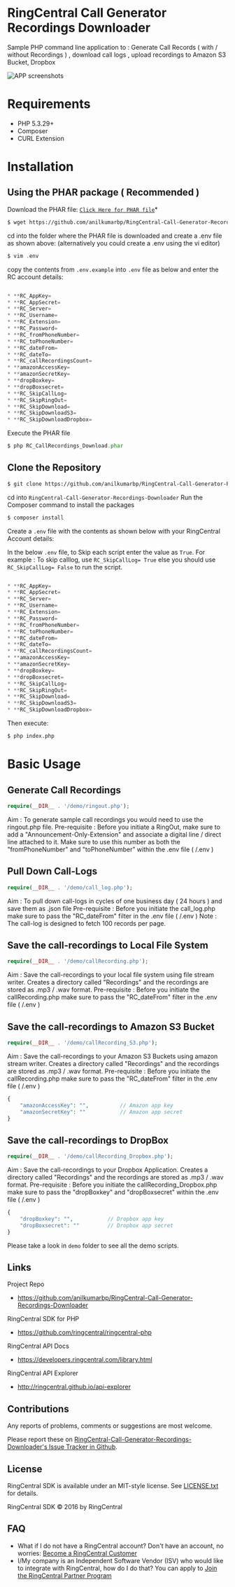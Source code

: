 # RingCentral Call Generator Recordings Downloader
Sample PHP command line application to : Generate Call Records ( with / without Recordings ) , download call logs , upload recordings to Amazon S3 Bucket, Dropbox

![APP screenshots](docs/Recordings.png) 
 

# Requirements

- PHP 5.3.29+
- Composer
- CURL Extension

# Installation

## Using the PHAR package  **( Recommended )**

Download the PHAR file: [`Click Here for PHAR file`](https://github.com/anilkumarbp/RingCentral-Call-Generator-Recordings-Downloader/releases/download/0.1.2/RC_CallRecordings_Download.phar)*

```sh
$ wget https://github.com/anilkumarbp/RingCentral-Call-Generator-Recordings-Downloader/releases/download/0.1.2/RC_CallRecordings_Download.phar
```

cd into the folder where the PHAR file is downloaded and create a .env file as shown above: (alternatively you could create a .env using the vi editor)

```php
$ vim .env
```
copy the contents from `.env.example` into `.env` file as below and enter the RC account details:
```php

* **RC_AppKey= 							
* **RC_AppSecret= 
* **RC_Server= 
* **RC_Username= 
* **RC_Extension= 
* **RC_Password= 
* **RC_fromPhoneNumber= 
* **RC_toPhoneNumber= 
* **RC_dateFrom= 
* **RC_dateTo= 
* **RC_callRecordingsCount= 
* **amazonAccessKey= 
* **amazonSecretKey= 
* **dropBoxkey= 
* **dropBoxsecret= 
* **RC_SkipCallLog=           
* **RC_SkipRingOut=         
* **RC_SkipDownload=     
* **RC_SkipDownloadS3= 
* **RC_SkipDownloadDropbox=  

```

Execute the PHAR file

```php
$ php RC_CallRecordings_Download.phar
```


## Clone the Repository

```sh
$ git clone https://github.com/anilkumarbp/RingCentral-Call-Generator-Recordings-Downloader.git
```

cd into `RingCentral-Call-Generator-Recordings-Downloader` Run the Composer command to install the packages
 
```sh
$ composer install
```

Create a `.env` file with the contents as shown below with your RingCentral Account details:

In the below `.env` file, to Skip each script enter the value as `True`. For example :
To skip calllog, use `RC_SkipCallLog= True` else you should use `RC_SkipCallLog= False` to run the script.

```php

* **RC_AppKey= 							
* **RC_AppSecret= 
* **RC_Server= 
* **RC_Username= 
* **RC_Extension= 
* **RC_Password= 
* **RC_fromPhoneNumber= 
* **RC_toPhoneNumber= 
* **RC_dateFrom= 
* **RC_dateTo= 
* **RC_callRecordingsCount= 
* **amazonAccessKey= 
* **amazonSecretKey= 
* **dropBoxkey= 
* **dropBoxsecret= 
* **RC_SkipCallLog=           
* **RC_SkipRingOut=         
* **RC_SkipDownload=     
* **RC_SkipDownloadS3= 
* **RC_SkipDownloadDropbox=  

```

Then execute:

```sh
$ php index.php
```



# Basic Usage

## Generate Call Recordings

```php
require(__DIR__ . '/demo/ringout.php');
```

Aim : To generate sample call recordings you would need to use the ringout.php file. 
Pre-requisite : Before you initiate a RingOut, make sure to add a "Announcement-Only-Extension" and associate a digital line / direct line attached to it.
Make sure to use this number as both the "fromPhoneNumber" and "toPhoneNumber" within the .env file ( /.env )
                
## Pull Down Call-Logs

```php
require(__DIR__ . '/demo/call_log.php');
```
Aim : To pull down call-logs in cycles of one business day ( 24 hours ) and save them as .json file
Pre-requisite : Before you initiate the call_log.php make sure to pass the "RC_dateFrom" filter in the .env file ( /.env )
Note : The call-log is designed to fetch 100 records per page.

## Save the call-recordings to Local File System

```php
require(__DIR__ . '/demo/callRecording.php');
```
Aim : Save the call-recordings to your local file system using file stream writer. Creates a directory called "Recordings" and the recordings are stored as .mp3 / .wav format.
Pre-requisite : Before you initiate the callRecording.php make sure to pass the "RC_dateFrom" filter in the .env file ( /.env )

## Save the call-recordings to Amazon S3 Bucket

```php
require(__DIR__ . '/demo/callRecording_S3.php');
```
Aim : Save the call-recordings to your Amazon S3 Buckets using amazon stream writer. Creates a directory called "Recordings" and the recordings are stored as .mp3 / .wav format.
Pre-requisite : Before you initiate the callRecording.php make sure to pass the "RC_dateFrom" filter in the .env file ( /.env )
```php
{
	"amazonAccessKey": "", 			// Amazon app key       
	"amazonSecretKey": ""			// Amazon app secret
}
```

## Save the call-recordings to DropBox

```php
require(__DIR__ . '/demo/callRecording_Dropbox.php');
```
Aim : Save the call-recordings to your Dropbox Application. Creates a directory called "Recordings" and the recordings are stored as .mp3 / .wav format.
Pre-requisite : Before you initiate the callRecording_Dropbox.php make sure to pass the "dropBoxkey" and "dropBoxsecret" within the .env file ( /.env )

```php
{
	"dropBoxkey": "", 			// Dropbox app key       
	"dropBoxsecret": ""			// Dropbox app secret
}
```


Please take a look in `demo` folder to see all the demo scripts.


## Links

Project Repo

* https://github.com/anilkumarbp/RingCentral-Call-Generator-Recordings-Downloader

RingCentral SDK for PHP

* https://github.com/ringcentral/ringcentral-php

RingCentral API Docs

* https://developers.ringcentral.com/library.html

RingCentral API Explorer

* http://ringcentral.github.io/api-explorer

## Contributions

Any reports of problems, comments or suggestions are most welcome.

Please report these on [RingCentral-Call-Generator-Recordings-Downloader's Issue Tracker in Github](https://github.com/anilkumarbp/RingCentral-Call-Generator-Recordings-Downloader/issues).

## License

RingCentral SDK is available under an MIT-style license. See [LICENSE.txt](LICENSE.txt) for details.

RingCentral SDK &copy; 2016 by RingCentral

## FAQ

* What if I do not have a RingCentral account? Don't have an account, no worries: [Become a RingCentral Customer](https://www.ringcentral.com/office/plansandpricing.html)
* I/My company is an Independent Software Vendor (ISV) who would like to integrate with RingCentral, how do I do that? You can apply to [Join the RingCentral Partner Program](http://www.ringcentral.com/partner/isvreseller.html)

